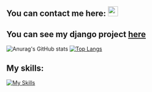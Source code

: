 <h2>You can contact me here: <a href="https://www.linkedin.com/in/dimitar-dimitrov-386888263/"><img src="https://skillicons.dev/icons?i=linkedin" style="width: 26px; margin-bottom: -2px;"/></a>
</h2>
<h2>You can see my django project <a href="http://ec2-16-171-181-110.eu-north-1.compute.amazonaws.com/" target="_blank">here</a>
</h2>

![Anurag's GitHub stats](https://github-readme-stats.vercel.app/api?username=ddimitrovv&show_icons=true&theme=highcontrast)
 [![Top Langs](https://github-readme-stats.vercel.app/api/top-langs/?username=ddimitrovv&layout=compact&theme=highcontrast)](https://github.com/anuraghazra/github-readme-stats)

 <h2>My skills:</h2>

 [![My Skills](https://skillicons.dev/icons?i=python,django,js,html,css,docker,git,github,linux,postgres,vscode,idea,powershell,stackoverflow)](https://skillicons.dev)

<!--
**ddimitrovv/ddimitrovv** is a ✨ _special_ ✨ repository because its `README.md` (this file) appears on your GitHub profile.

Here are some ideas to get you started:


- 🔭 I’m currently working on ...
- 🌱 I’m currently learning ...
- 👯 I’m looking to collaborate on ...
- 🤔 I’m looking for help with ...
- 💬 Ask me about ...
- 📫 How to reach me: ...
- 😄 Pronouns: ...
- ⚡ Fun fact: ...
-->
